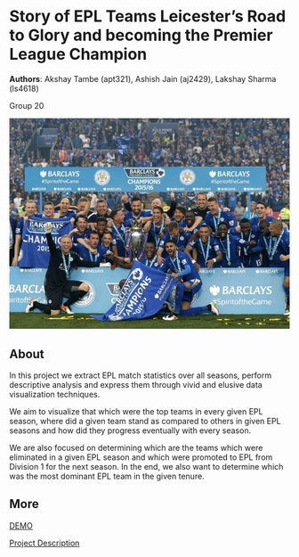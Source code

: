 # Story of EPL Teams Leicester’s Road to Glory and becoming the Premier League Champion
**Authors**: Akshay Tambe (apt321), Ashish Jain (aj2429), Lakshay Sharma (ls4618)

Group 20

![Project-Cover](https://github.com/NYU-VIS-FALL2018/storytelling-group-20-story-of-epl-champions/blob/master/resources/leicester.jpg)


## About
In this project we extract EPL match statistics over all seasons, perform descriptive analysis and express them
through vivid and elusive data visualization techniques.

We aim to visualize that which were the top teams in every given EPL season, where did a given
team stand as compared to others in given EPL seasons and how did they progress eventually with
every season. 

We are also focused on determining which are the teams which were eliminated in a
given EPL season and which were promoted to EPL from Division 1 for the next season. In the end,
we also want to determine which was the most dominant EPL team in the given tenure.

## More
[DEMO](https://akshaytambe.github.io/EPL-InfoViz/)

[Project Description](https://github.com/NYU-VIS-FALL2018/storytelling-group-20-story-of-epl-champions/blob/master/resources/Group_20_Project_Description.pdf)

